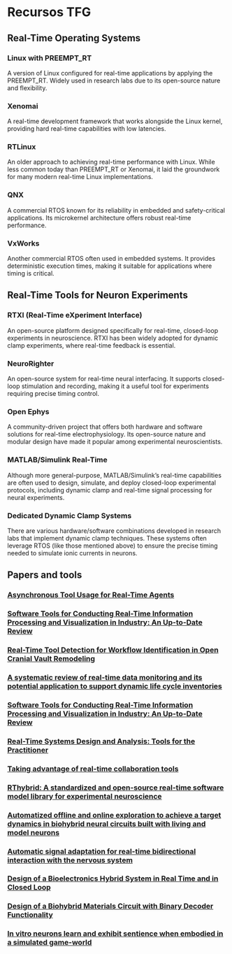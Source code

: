 # Recursos TFG

## Real-Time Operating Systems

### Linux with PREEMPT_RT
A version of Linux configured for real-time applications by applying the PREEMPT_RT. Widely used in research labs due to its open-source nature and flexibility.

### Xenomai
A real-time development framework that works alongside the Linux kernel, providing hard real-time capabilities with low latencies.

### RTLinux
An older approach to achieving real-time performance with Linux. While less common today than PREEMPT_RT or Xenomai, it laid the groundwork for many modern real-time Linux implementations.

### QNX
A commercial RTOS known for its reliability in embedded and safety-critical applications. Its microkernel architecture offers robust real-time performance.

### VxWorks
Another commercial RTOS often used in embedded systems. It provides deterministic execution times, making it suitable for applications where timing is critical.

## Real-Time Tools for Neuron Experiments
### RTXI (Real-Time eXperiment Interface)
An open-source platform designed specifically for real-time, closed-loop experiments in neuroscience. RTXI has been widely adopted for dynamic clamp experiments, where real-time feedback is essential.

### NeuroRighter
An open-source system for real-time neural interfacing. It supports closed-loop stimulation and recording, making it a useful tool for experiments requiring precise timing control.

### Open Ephys
A community-driven project that offers both hardware and software solutions for real-time electrophysiology. Its open-source nature and modular design have made it popular among experimental neuroscientists.

### MATLAB/Simulink Real-Time
Although more general-purpose, MATLAB/Simulink’s real-time capabilities are often used to design, simulate, and deploy closed-loop experimental protocols, including dynamic clamp and real-time signal processing for neural experiments.

### Dedicated Dynamic Clamp Systems
There are various hardware/software combinations developed in research labs that implement dynamic clamp techniques. These systems often leverage RTOS (like those mentioned above) to ensure the precise timing needed to simulate ionic currents in neurons.


## Papers and tools

### [Asynchronous Tool Usage for Real-Time Agents](https://arxiv.org/abs/2410.21620)

### [Software Tools for Conducting Real-Time Information Processing and Visualization in Industry: An Up-to-Date Review](https://www.researchgate.net/publication/351834902_Software_Tools_for_Conducting_Real-Time_Information_Processing_and_Visualization_in_Industry_An_Up-to-Date_Revie)

### [Real-Time Tool Detection for Workflow Identification in Open Cranial Vault Remodeling](https://www.mdpi.com/1099-4300/23/7/817)

### [A systematic review of real-time data monitoring and its potential application to support dynamic life cycle inventories](https://www.sciencedirect.com/science/article/pii/S0195925524000039)

### [Software Tools for Conducting Real-Time Information Processing and Visualization in Industry: An Up-to-Date Review](https://www.mdpi.com/2076-3417/11/11/4800)
### [Real-Time Systems Design and Analysis: Tools for the Practitioner](https://www.researchgate.net/publication/286280171_Real-Time_Systems_Design_and_Analysis_Tools_for_the_Practitioner)

### [Taking advantage of real-time collaboration tools](https://ieeexplore.ieee.org/document/781622)

### [RThybrid: A standardized and open-source real-time software model library for experimental neuroscience](https://repositorio.uam.es/handle/10486/688360)

### [Automatized offline and online exploration to achieve a target dynamics in biohybrid neural circuits built with living and model neurons](https://www.sciencedirect.com/science/article/pii/S0893608023002204)

### [Automatic signal adaptation for real-time bidirectional interaction with the nervous system](https://repositorio.uam.es/handle/10486/712492)

### [Design of a Bioelectronics Hybrid System in Real Time and in Closed Loop](https://www.researchgate.net/publication/264343389_Design_of_a_Bioelectronics_Hybrid_System_in_Real_Time_and_in_Closed_Loop)

### [Design of a Biohybrid Materials Circuit with Binary Decoder Functionality](https://advanced.onlinelibrary.wiley.com/doi/full/10.1002/adma.202308092)

### [In vitro neurons learn and exhibit sentience when embodied in a simulated game-world](https://www.sciencedirect.com/science/article/pii/S0896627322008066)